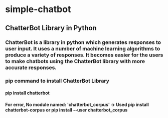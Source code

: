 # simple-chatbot
## ChatterBot Library in Python
### ChatterBot is a library in python which generates responses to user input. It uses a number of machine learning algorithms to produce a variety of responses. It becomes easier for the users to make chatbots using the ChatterBot library with more accurate responses.

### pip command to install ChatterBot Library
#### pip install chatterbot
#### For error, No module named: 'chatterbot_corpus'  -> Used pip install chatterbot-corpus or pip install --user chatterbot_corpus
